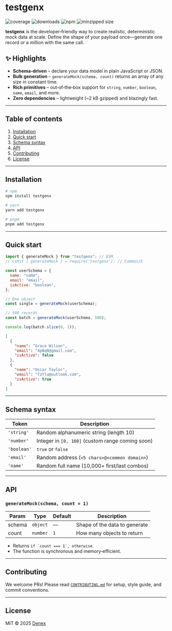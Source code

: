# testgenx

![coverage](https://img.shields.io/badge/coverage-89%25-yellowgreen)
![downloads](https://img.shields.io/npm/dm/testgenx.svg)
![npm](https://img.shields.io/npm/v/testgenx.svg)
![minzipped size](https://img.shields.io/bundlephobia/minzip/testgenx)

**testgenx** is the developer‑friendly way to create realistic, deterministic mock data at scale. Define the shape of your payload once—generate one record or a million with the same call.

## ✨ Highlights

- **Schema‑driven** – declare your data model in plain JavaScript or JSON.
- **Bulk generation** – `generateMock(schema, count)` returns an array of any size in constant time.
- **Rich primitives** – out‑of‑the‑box support for `string`, `number`, `boolean`, `name`, `email`, and more.
- **Zero dependencies** – lightweight (~2 kB gzipped) and blazingly fast.

---

## Table of contents

1. [Installation](#installation)
2. [Quick start](#quick-start)
3. [Schema syntax](#schema-syntax)
4. [API](#api)
5. [Contributing](#contributing)
6. [License](#license)

---

## Installation

```bash
# npm
npm install testgenx

# yarn
yarn add testgenx

# pnpm
pnpm add testgenx
```

---

## Quick start

```js
import { generateMock } from "testgenx"; // ESM
// const { generateMock } = require('testgenx'); // CommonJS

const userSchema = {
  name: "name",
  email: "email",
  isActive: "boolean",
};

// One object
const single = generateMock(userSchema);

// 500 records
const batch = generateMock(userSchema, 500);

console.log(batch.slice(0, 2));
```

```json
[
  {
    "name": "Grace Wilson",
    "email": "4pBqR@gmail.com",
    "isActive": false
  },
  {
    "name": "Oscar Taylor",
    "email": "TzYlu@outlook.com",
    "isActive": true
  }
]
```

---

## Schema syntax

| Token       | Description                                      |
| ----------- | ------------------------------------------------ |
| `'string'`  | Random alphanumeric string (length 10)           |
| `'number'`  | Integer in `[0, 100]` (custom range coming soon) |
| `'boolean'` | `true` or `false`                                |
| `'email'`   | Random address (`<5 chars>@<common domain>`)     |
| `'name'`    | Random full name (10,000+ first/last combos)     |

---

## API

### `generateMock(schema, count = 1)`

| Param  | Type     | Default | Description                   |
| ------ | -------- | ------- | ----------------------------- |
| schema | `object` | —       | Shape of the data to generate |
| count  | `number` | `1`     | How many objects to return    |

- Returns `` if `count === 1`, otherwise ``.
- The function is synchronous and memory‑efficient.

---

## Contributing

We welcome PRs! Please read [`CONTRIBUTING.md`](CONTRIBUTING.md) for setup, style guide, and commit conventions.

---

## License

MIT © 2025 [Denex](https://github.com/denex-a-poulose)
